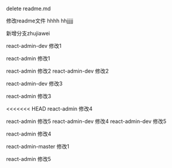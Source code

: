 delete readme.md

修改readme文件
hhhh
hhjjjjj

新增分支zhujiawei



react-admin-dev 修改1

react-admin 修改1

react-admin 修改2
react-admin-dev 修改2


react-admin-dev 修改3

react-admin 修改3

<<<<<<< HEAD
react-admin 修改4

react-admin 修改5
react-admin-dev 修改4
react-admin-dev 修改5


react-admin 修改4

react-admin-master 修改1


react-admin 修改5

